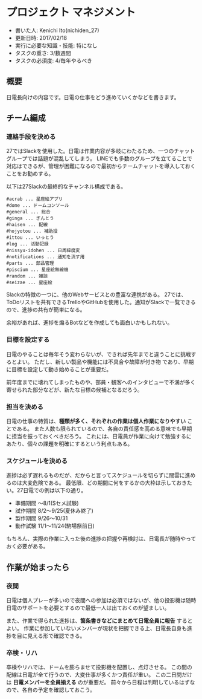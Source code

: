 # プロジェクト マネジメント
- 書いた人: Kenichi Ito(nichiden_27)
- 更新日時: 2017/02/18
- 実行に必要な知識・技能: 特になし
- タスクの重さ: 3/数週間
- タスクの必須度: 4/毎年やるべき

## 概要
日電長向けの内容です。日電の仕事をどう進めていくかなどを書きます。

## チーム編成
### 連絡手段を決める
27ではSlackを使用した。日電は作業内容が多岐にわたるため、一つのチャットグループでは話題が混乱してしまう。
LINEでも多数のグループを立てることで対応はできるが、管理が困難になるので最初からチームチャットを導入しておくことをお勧めする。

以下は27Slackの最終的なチャンネル構成である。
```
#acrab ... 星座絵アプリ
#dome ... ドームコンソール
#general ... 総合
#ginga ... ぎんとう
#haisen ... 配線
#hojyotou ... 補助投
#ittou ... いっとう
#log ... 活動記録
#nissyu-idohen ... 日周緯度変
#notifications ... 通知を流す用
#parts ... 部品管理
#piscium ... 星座絵無線機
#random ... 雑談
#seizae ... 星座絵
```
Slackの特徴の一つに、他のWebサービスとの豊富な連携がある。
27では、ToDoリストを共有できるTrelloやGitHubを使用した。通知がSlackで一覧できるので、進捗の共有が簡単になる。

余裕があれば、進捗を煽るBotなどを作成しても面白いかもしれない。

### 目標を設定する
日電のやることは毎年そう変わらないが、できれば先年までと違うことに挑戦するとよい。
ただし、新しい製品や機能には不具合や故障が付き物 であり、早期に目標を設定して動き始めることが重要だ。

前年度までに壊れてしまったものや、部員・観客へのインタビューで不満が多く寄せられた部分などが、新たな目標の候補となるだろう。

### 担当を決める
日電の仕事の特質は、**種類が多く、それぞれの作業は個人作業になりやすい** ことである。
また人数も限られているので、各自の責任感を高める意味でも早期に担当を振っておくべきだろう。
これには、日電員が作業に向けて勉強するにあたり、個々の課題を明確にするという利点もある。

### スケジュールを決める
進捗は必ず遅れるものだが、だからと言ってスケジュールを切らずに闇雲に進めるのは大変危険である。
最低限、どの期間に何をするかの大枠は示しておきたい。27日電での例は以下の通り。

- 準備期間 〜8/1(Sセメ試験)
- 試作期間 8/2〜9/25(夏休み終了)
- 製作期間 9/26〜10/31
- 動作試験 11/1〜11/24(駒場祭前日)

もちろん、実際の作業に入った後の進捗の把握や再検討は、日電長が随時やっておく必要がある。

## 作業が始まったら
### 夜間
日電は個人プレーが多いので夜間への参加は必須ではないが、他の投影機は随時日電のサポートを必要とするので最低一人は出ておくのが望ましい。

また、作業で得られた進捗は、**箇条書きなどにまとめて日電全員に報告** するとよい。
作業に参加していないメンバーが現状を把握できる上、日電長自身も進捗を目に見える形で確認できる。

### 卒検・リハ
卒検やリハでは、ドームを膨らませて投影機を配置し、点灯させる。
この間の配線は日電が全て行うので、大変仕事が多くかつ責任が重い。
この二日間だけは **日電メンバーを全員揃える** のが重要だ。
前々から日程は判明しているはずなので、各自の予定を確認しておこう。
